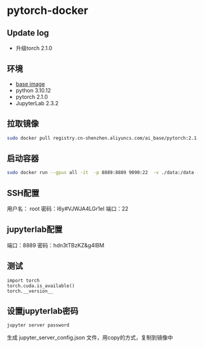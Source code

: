 # pytorch-docker

## Update log
- 升级torch 2.1.0

## 环境
- [base image](https://docs.nvidia.com/deeplearning/frameworks/pytorch-release-notes/rel-23-02.html#rel-23-02)
- python 3.10.12
- pytorch 2.1.0
- JupyterLab 2.3.2

## 拉取镜像
```bash
sudo docker pull registry.cn-shenzhen.aliyuncs.com/ai_base/pytorch:2.1.0
```

## 启动容器
```bash
sudo docker run --gpus all -it  -p 8889:8889 9090:22  -v ./data:/data --rm registry.cn-shenzhen.aliyuncs.com/ai_base/pytorch:pytorch:2.1.0
```

## SSH配置
用户名： root
密码：l6y#VJWJA4LGr1eI
端口：22

## jupyterlab配置
端口：8889
密码：hdn3tTBzKZ&g4IBM


## 测试
```vim
import torch
torch.cuda.is_available()
torch.__version__
```


## 设置jupyterlab密码
```bash
jupyter server password
```
生成 jupyter_server_config.json 文件，用copy的方式，复制到镜像中